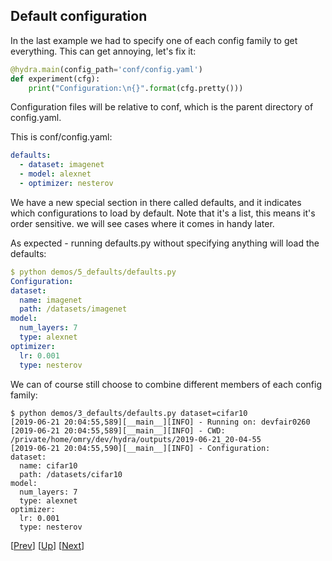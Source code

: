## Default configuration
In the last example we had to specify one of each config family to get everything.
This can get annoying, let's fix it:

```python
@hydra.main(config_path='conf/config.yaml')
def experiment(cfg):
    print("Configuration:\n{}".format(cfg.pretty()))
```
Configuration files will be relative to conf, which is the parent directory of config.yaml.

This is conf/config.yaml:
```yaml
defaults:
  - dataset: imagenet
  - model: alexnet
  - optimizer: nesterov
```

We have a new special section in there called defaults, and it indicates which configurations to load by default.
Note that it's a list, this means it's order sensitive. we will see cases where it comes in handy later.

As expected - running defaults.py without specifying anything will load the defaults:
```yaml
$ python demos/5_defaults/defaults.py
Configuration:
dataset:
  name: imagenet
  path: /datasets/imagenet
model:
  num_layers: 7
  type: alexnet
optimizer:
  lr: 0.001
  type: nesterov
```
 

We can of course still choose to combine different members of each config family:
```text
$ python demos/3_defaults/defaults.py dataset=cifar10
[2019-06-21 20:04:55,589][__main__][INFO] - Running on: devfair0260
[2019-06-21 20:04:55,589][__main__][INFO] - CWD: /private/home/omry/dev/hydra/outputs/2019-06-21_20-04-55
[2019-06-21 20:04:55,590][__main__][INFO] - Configuration:
dataset:
  name: cifar10
  path: /datasets/cifar10
model:
  num_layers: 7
  type: alexnet
optimizer:
  lr: 0.001
  type: nesterov
```

[[Prev](../4_compose)] [[Up](../README.md)] [[Next](../6_sweep)]
